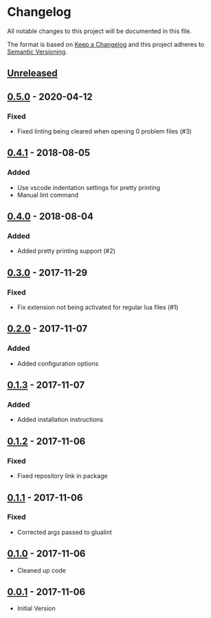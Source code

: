 # Changelog
All notable changes to this project will be documented in this file.

The format is based on [Keep a Changelog](http://keepachangelog.com/en/1.0.0/)
and this project adheres to [Semantic Versioning](http://semver.org/spec/v2.0.0.html).

## [Unreleased]

## [0.5.0] - 2020-04-12
### Fixed
- Fixed linting being cleared when opening 0 problem files (#3)

## [0.4.1] - 2018-08-05
### Added
- Use vscode indentation settings for pretty printing
- Manual lint command

## [0.4.0] - 2018-08-04
### Added
- Added pretty printing support (#2)

## [0.3.0] - 2017-11-29
### Fixed
- Fix extension not being activated for regular lua files (#1)

## [0.2.0] - 2017-11-07
### Added
- Added configuration options

## [0.1.3] - 2017-11-07
### Added
- Added installation instructions

## [0.1.2] - 2017-11-06
### Fixed
- Fixed repository link in package

## [0.1.1] - 2017-11-06
### Fixed
- Corrected args passed to glualint

## [0.1.0] - 2017-11-06
- Cleaned up code

## [0.0.1] - 2017-11-06
- Initial Version

[Unreleased]: https://github.com/Goz3rr/vscode-glualint/compare/v0.5.0...HEAD
[0.5.0]: https://github.com/Goz3rr/vscode-glualint/compare/v0.4.1...v0.5.0
[0.4.1]: https://github.com/Goz3rr/vscode-glualint/compare/v0.4.0...v0.4.1
[0.4.0]: https://github.com/Goz3rr/vscode-glualint/compare/v0.3.0...v0.4.0
[0.3.0]: https://github.com/Goz3rr/vscode-glualint/compare/v0.2.0...v0.3.0
[0.2.0]: https://github.com/Goz3rr/vscode-glualint/compare/v0.1.3...v0.2.0
[0.1.3]: https://github.com/Goz3rr/vscode-glualint/compare/v0.1.2...v0.1.3
[0.1.2]: https://github.com/Goz3rr/vscode-glualint/compare/v0.1.1...v0.1.2
[0.1.1]: https://github.com/Goz3rr/vscode-glualint/compare/v0.1.0...v0.1.1
[0.1.0]: https://github.com/Goz3rr/vscode-glualint/compare/v0.0.1...v0.1.0
[0.0.1]: https://github.com/Goz3rr/vscode-glualint/commit/3553fd574848aef7dbcfd1fa1b9215cdab4563da
